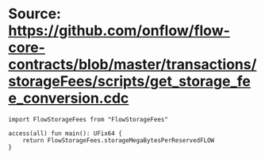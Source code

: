 # Source: https://github.com/onflow/flow-core-contracts/blob/master/transactions/storageFees/scripts/get_storage_fee_conversion.cdc

```
import FlowStorageFees from "FlowStorageFees"

access(all) fun main(): UFix64 {
    return FlowStorageFees.storageMegaBytesPerReservedFLOW
}


```